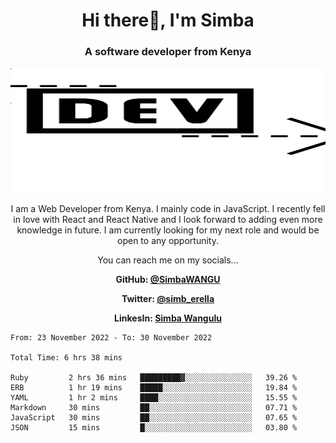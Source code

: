 
<h1 align="center"> Hi there👋, I'm Simba</h1>
<h3 align="center">A software developer from Kenya</h3>

<img src="/arrow-svgrepo-com.svg" margin="auto" width="100%" height="200px">


<p align="center">I am a Web Developer from Kenya. I mainly code in JavaScript. I recently fell in love with React and React Native and I look forward to adding even more knowledge in future. I am currently looking for my next role and would be open to any opportunity.</p>

<p align="center">You can reach me on my socials... </p>

<div align="center">

__<p>  GitHub: [@SimbaWANGU](https://github.com/SimbaWANGU)__  </p>
__<p> Twitter: [@simb_erella](https://twitter.com/simb_erella)__ </p>
__<p> LinkesIn: [Simba Wangulu](https://www.linkedin.com/in/simba-wangulu/)__ </p>

</div>

<!--START_SECTION:waka-->

```text
From: 23 November 2022 - To: 30 November 2022

Total Time: 6 hrs 38 mins

Ruby         2 hrs 36 mins   █████████▓░░░░░░░░░░░░░░░   39.26 %
ERB          1 hr 19 mins    █████░░░░░░░░░░░░░░░░░░░░   19.84 %
YAML         1 hr 2 mins     ████░░░░░░░░░░░░░░░░░░░░░   15.55 %
Markdown     30 mins         ██░░░░░░░░░░░░░░░░░░░░░░░   07.71 %
JavaScript   30 mins         ██░░░░░░░░░░░░░░░░░░░░░░░   07.65 %
JSON         15 mins         █░░░░░░░░░░░░░░░░░░░░░░░░   03.80 %
```

<!--END_SECTION:waka-->
